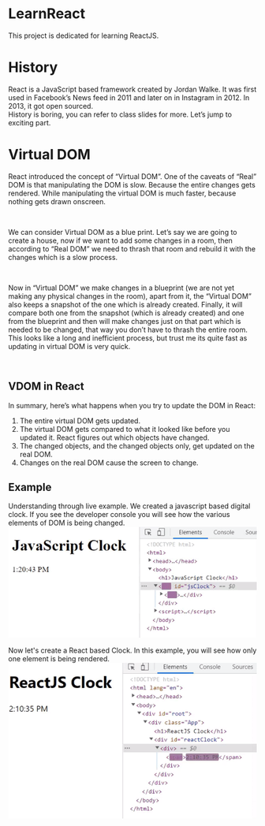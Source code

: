 # LearnReact
This project is dedicated for learning ReactJS.


# History
React is a JavaScript based framework created by Jordan Walke. It was first used in Facebook’s News feed in 2011 and later on in Instagram in 2012. In 2013, it got open sourced.<br>
History is boring, you can refer to class slides for more. Let’s jump to exciting part.

# Virtual DOM
<p>React introduced the concept of “Virtual DOM”. One of the caveats of “Real” DOM is that manipulating the DOM is slow. Because the entire changes gets rendered. While manipulating the virtual DOM is much faster, because nothing gets drawn onscreen.</p><br>
<p>We can consider Virtual DOM as a blue print. Let’s say we are going to create a house, now if we want to add some changes in a room, then according to “Real DOM” we need to thrash that room and rebuild it with the changes which is a slow process.</p><br>
<p>Now in “Virtual DOM” we make changes in a blueprint (we are not yet making any physical changes in the room), apart from it, the “Virtual DOM” also keeps a snapshot of the one which is already created. Finally, it will compare both one from the snapshot (which is already created) and one from the blueprint and then will make changes just on that part which is needed to be changed, that way you don’t have to thrash the entire room. 
This looks like a long and inefficient process, but trust me its quite fast as updating in virtual DOM is very quick.</p><br>

## VDOM in React
In summary, here’s what happens when you try to update the DOM in React:
<ol>
<li>The entire virtual DOM gets updated.</li>
<li>The virtual DOM gets compared to what it looked like before you updated it. React figures out which objects have changed.</li>
<li>The changed objects, and the changed objects only, get updated on the real DOM.</li>
<li>Changes on the real DOM cause the screen to change.</li>
</ol>

## Example
Understanding through live example. We created a javascript based digital clock. If you see the developer console you will see how the various elements of DOM is being changed.
![Javascript Clock](/images/clockJS.gif "Javascript Clock")

Now let's create a React based Clock. In this example, you will see how  only one element is being rendered.
![ReactJS Clock](/images/clockReact.gif "ReactJS Clock")